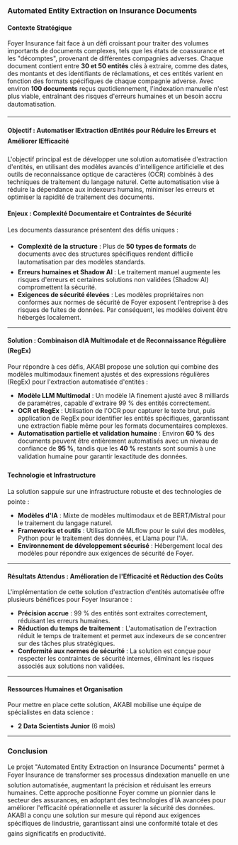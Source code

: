 ### Automated Entity Extraction on Insurance Documents

#### Contexte Stratégique

Foyer Insurance fait face à un défi croissant pour traiter des volumes importants de documents complexes, tels que les états de coassurance et les "décomptes", provenant de différentes compagnies adverses. Chaque document contient entre **30 et 50 entités** clés à extraire, comme des dates, des montants et des identifiants de réclamations, et ces entités varient en fonction des formats spécifiques de chaque compagnie adverse. Avec environ **100 documents** reçus quotidiennement, l'indexation manuelle n'est plus viable, entraînant des risques d'erreurs humaines et un besoin accru dautomatisation.

---

#### Objectif : Automatiser lExtraction dEntités pour Réduire les Erreurs et Améliorer lEfficacité

L'objectif principal est de développer une solution automatisée d'extraction d'entités, en utilisant des modèles avancés d'intelligence artificielle et des outils de reconnaissance optique de caractères (OCR) combinés à des techniques de traitement du langage naturel. Cette automatisation vise à réduire la dépendance aux indexeurs humains, minimiser les erreurs et optimiser la rapidité de traitement des documents.

#### Enjeux : Complexité Documentaire et Contraintes de Sécurité

Les documents dassurance présentent des défis uniques :
- **Complexité de la structure** : Plus de **50 types de formats** de documents avec des structures spécifiques rendent difficile lautomatisation par des modèles standards.
- **Erreurs humaines et Shadow AI** : Le traitement manuel augmente les risques d'erreurs et certaines solutions non validées (Shadow AI) compromettent la sécurité.
- **Exigences de sécurité élevées** : Les modèles propriétaires non conformes aux normes de sécurité de Foyer exposent l'entreprise à des risques de fuites de données. Par conséquent, les modèles doivent être hébergés localement.

---

#### Solution : Combinaison dIA Multimodale et de Reconnaissance Régulière (RegEx)

Pour répondre à ces défis, AKABI propose une solution qui combine des modèles multimodaux finement ajustés et des expressions régulières (RegEx) pour l'extraction automatisée d'entités :
- **Modèle LLM Multimodal** : Un modèle IA finement ajusté avec 8 milliards de paramètres, capable d'extraire 99 % des entités correctement.
- **OCR et RegEx** : Utilisation de l'OCR pour capturer le texte brut, puis application de RegEx pour identifier les entités spécifiques, garantissant une extraction fiable même pour les formats documentaires complexes.
- **Automatisation partielle et validation humaine** : Environ **60 %** des documents peuvent être entièrement automatisés avec un niveau de confiance de **95 %**, tandis que les **40 %** restants sont soumis à une validation humaine pour garantir lexactitude des données.

#### Technologie et Infrastructure

La solution sappuie sur une infrastructure robuste et des technologies de pointe :
- **Modèles d'IA** : Mixte de modèles multimodaux et de BERT/Mistral pour le traitement du langage naturel.
- **Frameworks et outils** : Utilisation de MLflow pour le suivi des modèles, Python pour le traitement des données, et Llama pour l'IA.
- **Environnement de développement sécurisé** : Hébergement local des modèles pour répondre aux exigences de sécurité de Foyer.

---

#### Résultats Attendus : Amélioration de l'Efficacité et Réduction des Coûts

L'implémentation de cette solution d'extraction d'entités automatisée offre plusieurs bénéfices pour Foyer Insurance :
- **Précision accrue** : 99 % des entités sont extraites correctement, réduisant les erreurs humaines.
- **Réduction du temps de traitement** : L'automatisation de l'extraction réduit le temps de traitement et permet aux indexeurs de se concentrer sur des tâches plus stratégiques.
- **Conformité aux normes de sécurité** : La solution est conçue pour respecter les contraintes de sécurité internes, éliminant les risques associés aux solutions non validées.

---

#### Ressources Humaines et Organisation

Pour mettre en place cette solution, AKABI mobilise une équipe de spécialistes en data science :
- **2 Data Scientists Junior** (6 mois)

---

### Conclusion

Le projet "Automated Entity Extraction on Insurance Documents" permet à Foyer Insurance de transformer ses processus dindexation manuelle en une solution automatisée, augmentant la précision et réduisant les erreurs humaines. Cette approche positionne Foyer comme un pionnier dans le secteur des assurances, en adoptant des technologies d'IA avancées pour améliorer l'efficacité opérationnelle et assurer la sécurité des données. AKABI a conçu une solution sur mesure qui répond aux exigences spécifiques de lindustrie, garantissant ainsi une conformité totale et des gains significatifs en productivité.